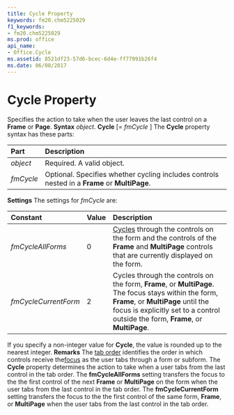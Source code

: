 ```yaml
---
title: Cycle Property
keywords: fm20.chm5225029
f1_keywords:
- fm20.chm5225029
ms.prod: office
api_name:
- Office.Cycle
ms.assetid: 8521df23-57d6-bcec-6d4e-ff77991b26f4
ms.date: 06/08/2017
---
```



# Cycle Property



Specifies the action to take when the user leaves the last control on a **Frame** or **Page**.
 **Syntax**
 _object_. **Cycle** [= _fmCycle_ ]
The **Cycle** property syntax has these parts:


|**Part**|**Description**|
|:-----|:-----|
| _object_|Required. A valid object.|
| _fmCycle_|Optional. Specifies whether cycling includes controls nested in a **Frame** or **MultiPage**.|
 **Settings**
The settings for  _fmCycle_ are:


|**Constant**|**Value**|**Description**|
|:-----|:-----|:-----|
| _fmCycleAllForms_|0|[Cycles](glossary-vba.md) through the controls on the form and the controls of the **Frame** and **MultiPage** controls that are currently displayed on the form.|
| _fmCycleCurrentForm_|2|Cycles through the controls on the form, **Frame**, or **MultiPage**. The focus stays within the form, **Frame**, or **MultiPage** until the focus is explicitly set to a control outside the form, **Frame**, or **MultiPage**.|
If you specify a non-integer value for **Cycle**, the value is rounded up to the nearest integer.
 **Remarks**
The [tab order](vbe-glossary.md) identifies the order in which controls receive the[focus](vbe-glossary.md) as the user tabs through a form or subform. The **Cycle** property determines the action to take when a user tabs from the last control in the tab order.
The **fmCycleAllForms** setting transfers the focus to the the first control of the next **Frame** or **MultiPage** on the form when the user tabs from the last control in the tab order.
The **fmCycleCurrentForm** setting transfers the focus to the the first control of the same form, **Frame**, or **MultiPage** when the user tabs from the last control in the tab order.

